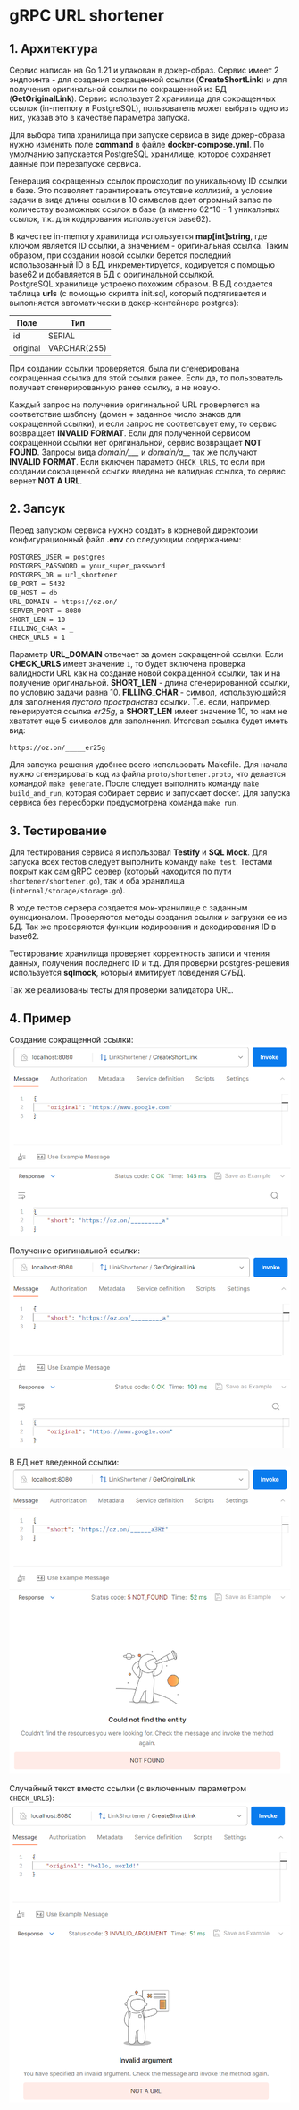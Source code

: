 # gRPC URL shortener
## 1. Архитектура
Сервис написан на Go 1.21 и упакован в докер-образ. Сервис имеет 2 эндпоинта - для создания сокращенной ссылки
(**CreateShortLink**) и для получения оригинальной ссылки по сокращенной из БД (**GetOriginalLink**). Сервис
использует 2 хранилища для сокращенных ссылок (in-memory и PostgreSQL), пользователь может выбрать одно из них,
указав это в качестве параметра запуска.

Для выбора типа хранилища при запуске сервиса в виде докер-образа нужно изменить поле **command** в файле **docker-compose.yml**.
По умолчанию запускается PostgreSQL хранилище, которое сохраняет данные при перезапуске сервиса. 

Генерация сокращенных ссылок происходит по уникальному ID ссылки в базе. Это позволяет гарантировать отсутсвие коллизий,
а условие задачи в виде длины ссылки в 10 символов дает огромный запас по количеству возможных ссылок в базе (а именно 62^10 - 1 уникальных
ссылок, т.к. для кодирования используется base62).

В качестве in-memory хранилища используется **map[int]string**, где ключом является ID ссылки, а значением - оригинальная ссылка.
Таким образом, при создании новой ссылки берется последний использованный ID в БД, инкрементируется, кодируется с помощью base62 и
добавляется в БД с оригинальной ссылкой. \
PostgreSQL хранилище устроено похожим образом. В БД создается таблица **urls** (с помощью скрипта init.sql, который подтягивается и
выполняется автоматически в докер-контейнере postgres):

| Поле | Тип    |
|------|--------|
| id   | SERIAL |
| original | VARCHAR(255) |

При создании ссылки проверяется, была ли сгенерирована сокращенная ссылка для этой ссылки ранее. Если да, то пользователь
получает сгенерированную ранее ссылку, а не новую.

Каждый запрос на получение оригинальной URL проверяется на соответствие шаблону (домен + заданное число знаков для сокращенной ссылки), и если запрос не
соответсвует ему, то сервис возвращает **INVALID FORMAT**. Если для полученной сервисом сокращенной ссылки нет оригинальной, сервис возвращает
**NOT FOUND**. Запросы вида *domain/___* и *domain/a__* так же получают **INVALID FORMAT**. Если включен параметр `CHECK_URLS`, то если при создании
сокращенной ссылки введена не валидная ссылка, то сервис вернет **NOT A URL**.

## 2. Запсук
Перед запуском сервиса нужно создать в корневой директории конфигурационный файл **.env**
со следующим содержанием:

```
POSTGRES_USER = postgres
POSTGRES_PASSWORD = your_super_password
POSTGRES_DB = url_shortener
DB_PORT = 5432
DB_HOST = db
URL_DOMAIN = https://oz.on/
SERVER_PORT = 8080
SHORT_LEN = 10
FILLING_CHAR = _
CHECK_URLS = 1
```
Параметр **URL_DOMAIN** отвечает за домен сокращенной ссылки. Если **CHECK_URLS** имеет значение `1`, то будет включена проверка
валидности URL как на создание новой сокращенной ссылки, так и на получение оригинальной. **SHORT_LEN** - длина сгенерированной ссылки, по условию задачи равна 10.
**FILLING_CHAR** - символ, использующийся для заполнения *пустого пространства* ссылки. Т.е. если, например, генерируется ссылка *er25g*,
а **SHORT_LEN** имеет значение 10, то нам не хвататет еще 5 символов для заполнения. Итоговая ссылка будет иметь вид:
```
https://oz.on/_____er25g
```
Для запсука решения удобнее всего использовать Makefile. Для начала нужно сгенерировать код из файла `proto/shortener.proto`, что делается
командой `make generate`. После следует выполнить команду `make build_and_run`, которая собирает сервис и запускает docker. Для запуска сервиса
без пересборки предусмотрена команда `make run`.

## 3. Тестирование
Для тестирования сервиса я использовал **Testify** и **SQL Mock**. Для запуска всех тестов следует выполнить команду `make test`.
Тестами покрыт как сам gRPC сервер (который находится по пути `shortener/shortener.go`), так и оба хранилища (`internal/storage/storage.go`).

В ходе тестов сервера создается мок-хранилище с заданным функционалом. Проверяются методы создания ссылки и загрузки ее из БД. Так же проверяются
функции кодирования и декодирования ID в base62.

Тестирование хранилища проверяет корректность записи и чтения данных, получения последнего ID и т.д. Для проверки postgres-решения используется **sqlmock**,
который имитирует поведения СУБД.

Так же реализованы тесты для проверки валидатора URL.

## 4. Пример
Создание сокращенной ссылки:
![create_short](./images/create_short.PNG)

Получение оригинальной ссылки:
![get_original](./images/get_original.PNG)

В БД нет введенной ссылки:
![error_not_found](./images/error_not_found.PNG)

Случайный текст вместо ссылки (с включенным параметром `CHECK_URLS`):
![error_not_a_url](./images/error_not_a_url.PNG)
